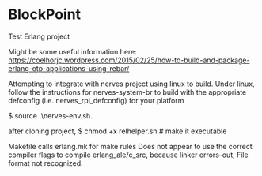 # BlockPoint
Test Erlang project

Might be some useful information here:
https://coelhorjc.wordpress.com/2015/02/25/how-to-build-and-package-erlang-otp-applications-using-rebar/

Attempting to integrate with nerves project using linux to build.
Under linux, follow the instructions for nerves-system-br to build with the appropriate defconfig (i.e. nerves_rpi_defconfig) for your platform 

$ source .\nerves-env.sh.

after cloning project, 
$ chmod +x relhelper.sh   # make it executable

Makefile calls erlang.mk for make rules
  Does not appear to use the correct compiler flags to compile erlang_ale/c_src, because linker errors-out, File format not recognized.
  


